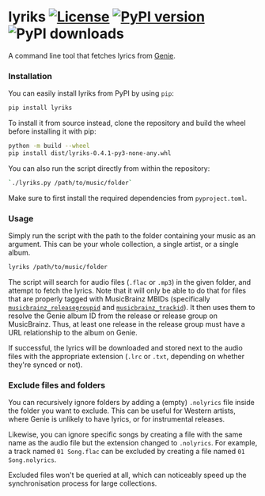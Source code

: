 # lyriks [![License][license-badge]][license-link] [![PyPI version][version-badge]][version-link] ![PyPI downloads][pypi-downloads]

A command line tool that fetches lyrics from [Genie](https://www.genie.co.kr/).

### Installation

You can easily install lyriks from PyPI by using `pip`:

```bash
pip install lyriks
```

To install it from source instead, clone the repository and build the wheel before installing it with pip:

```bash
python -m build --wheel
pip install dist/lyriks-0.4.1-py3-none-any.whl
```

You can also run the script directly from within the repository:

```bash
`./lyriks.py /path/to/music/folder`
```

Make sure to first install the required dependencies from `pyproject.toml`.

### Usage

Simply run the script with the path to the folder containing your music as an argument.
This can be your whole collection, a single artist, or a single album.

```bash
lyriks /path/to/music/folder
```

The script will search for audio files (`.flac` or `.mp3`) in the given folder, and attempt to fetch the lyrics.
Note that it will only be able to do that for files that are properly tagged with MusicBrainz MBIDs
(specifically [`musicbrainz_releasegroupid`][rgid] and [`musicbrainz_trackid`][tid]).
It then uses them to resolve the Genie album ID from the release or release group on MusicBrainz.
Thus, at least one release in the release group must have a URL relationship to the album on Genie.

If successful, the lyrics will be downloaded and stored next to the audio files with the appropriate extension
(`.lrc` or `.txt`, depending on whether they're synced or not).

### Exclude files and folders

You can recursively ignore folders by adding a (empty) `.nolyrics` file inside the folder you want to exclude.
This can be useful for Western artists, where Genie is unlikely to have lyrics, or for instrumental releases.

Likewise, you can ignore specific songs by creating a file with the same name as the audio file
but the extension changed to `.nolyrics`.
For example, a track named `01 Song.flac` can be excluded by creating a file named `01 Song.nolyrics`.

Excluded files won't be queried at all, which can noticeably speed up the synchronisation process for large collections.

[license-badge]: https://img.shields.io/github/license/Maxr1998/lyriks

[license-link]: LICENSE

[version-badge]: https://img.shields.io/pypi/v/lyriks

[version-link]: https://pypi.org/project/lyriks/

[pypi-downloads]: https://img.shields.io/pypi/dm/lyriks

[rgid]: https://picard-docs.musicbrainz.org/en/appendices/tag_mapping.html#musicbrainz-release-group-id

[tid]: https://picard-docs.musicbrainz.org/en/appendices/tag_mapping.html#id24
